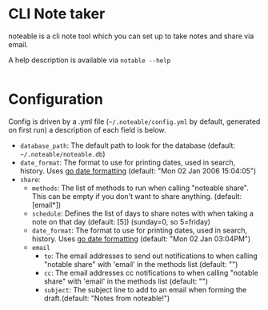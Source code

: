 # CLI Note taker
noteable is a cli note tool which you can set up to take notes and share via email.

A help description is available via `notable --help`

```

```

# Configuration
Config is driven by a .yml file (`~/.noteable/config.yml` by default, generated on first run) a description of each field is below.

- `database_path`: The default path to look for the database (default: `~/.noteable/noteable.db`)
- `date_format`: The format to use for printing dates, used in search, history. Uses [go date formatting](https://yourbasic.org/golang/format-parse-string-time-date-example/) (default: "Mon 02 Jan 2006 15:04:05")
- `share`:
    - `methods`: The list of methods to run when calling \"noteable share\". This can be empty if you don't want to share anything. (default: \[email\*\])
    - `schedule`: Defines the list of days to share notes with when taking a note on that day (default: [5]) (sunday=0, so 5=friday)
    - `date_format`: The format to use for printing dates, used in search, history. Uses [go date formatting](https://yourbasic.org/golang/format-parse-string-time-date-example/) (default: "Mon 02 Jan 03:04PM")
    - `email`
        - `to`: The email addresses to send out notifications to when calling \"notable share\" with 'email' in the methods list (default: "")
        - `cc`: The email addresses cc notifications to when calling \"notable share\" with 'email' in the methods list (default: "")
        - `subject`: The subject line to add to an email when forming the draft.(default: "Notes from noteable!")

